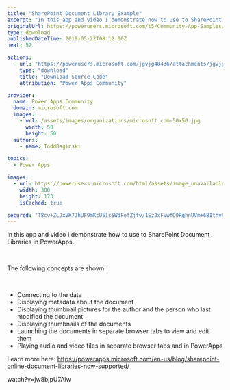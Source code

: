 ```yaml
---
title: "SharePoint Document Library Example"
excerpt: "In this app and video I demonstrate how to use to SharePoint Document Libraries in PowerApps. The following concepts are shown: Connecting to the"
originalUrl: https://powerusers.microsoft.com/t5/Community-App-Samples/SharePoint-Document-Library-Example/td-p/287409
type: download
publishedDateTime: 2019-05-22T08:12:00Z
heat: 52

actions:
  - url: "https://powerusers.microsoft.com/jgvjg48436/attachments/jgvjg48436/AppFeedbackGallery/185/1/SP%20Doc%20Lib.msapp"
    type: "download"
    title: "Download Source Code"
    attribution: "Power Apps Community"

provider:
  name: Power Apps Community
  domain: microsoft.com
  images:
    - url: /assets/images/organizations/microsoft.com-50x50.jpg
      width: 50
      height: 50
  authors:
    - name: ToddBaginski

topics:
  - Power Apps

images:
  - url: https://powerusers.microsoft.com/html/assets/image_unavailable.png
    width: 300
    height: 173
    isCached: true

secured: "T8cv+ZLJxVK7JhUF9mKcU51s5WdFefZjfv/1EzJxFVwfO0RqhnUVm+6BIthv6fEZ9xU4eO7/RQDz9bQTb1MHez/XDwkq2+7vla8/ZhH8S2GMrHurIzSaPUKz8JP8/7MN6dmg+Pj/XyF2svie5pQxmkQuhHgBd9mEg+MdKpCBIXI6DtpO3k//EDb7ch/DNSKIwDuzGgKNOtJYNu4dwRu4IVI1wGo3pvPi1e3fT16Oz+Sj0t2hsM1+o10flJ8uL669IHkfQH/Z8cYSrSUlaF/rwSVTNkRYldc0CSYssh380tZahQOeG0h9mPmY6U99TM3uCHbia9qZo8F1aPUGKVA20HAt39X3guhsR/hHE6Iox7fhbYcP5ML24zxraOdILgbLZz1ewOpAk2VlFsHIeF+nCWcxpybEBeb1P1smkC1W8ZYgYbR5AWb6Sv7KccdQZj24;PK29fX8Su78J922W5sAIUA=="
---
```

<p>In this app and video I demonstrate how to use to SharePoint Document Libraries in PowerApps.</p><p>&nbsp;</p><p>The following concepts are shown:</p><p>&nbsp;</p><ul><li>Connecting to the data</li><li>Displaying metadata about the document</li><li>Displaying thumbnail pictures for the author and the person who last modified the document</li><li>Displaying thumbnails of the documents</li><li>Launching the documents in separate browser tabs to view and edit them</li><li>Playing audio and video files in separate browser tabs and in PowerApps</li></ul><p>Learn more here: <a href="https://powerapps.microsoft.com/en-us/blog/sharepoint-online-document-libraries-now-supported/" target="_blank" rel="nofollow noopener noreferrer">https://powerapps.microsoft.com/en-us/blog/sharepoint-online-document-libraries-now-supported/</a></p><p><span class="videoUrl">watch?v=jw8bjpU7Alw</span></p>

